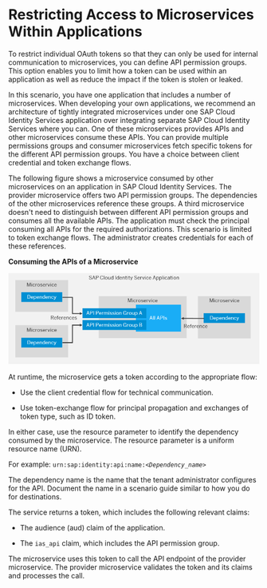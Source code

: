 <!-- loioe00437987ac24a0b8e63c75e0b93e7f9 -->

# Restricting Access to Microservices Within Applications

To restrict individual OAuth tokens so that they can only be used for internal communication to microservices, you can define API permission groups. This option enables you to limit how a token can be used within an application as well as reduce the impact if the token is stolen or leaked.

In this scenario, you have one application that includes a number of microservices. When developing your own applications, we recommend an architecture of tightly integrated microservices under one SAP Cloud Identity Services application over integrating separate SAP Cloud Identity Services where you can. One of these microservices provides APIs and other microservices consume these APIs. You can provide multiple permissions groups and consumer microservices fetch specific tokens for the different API permission groups. You have a choice between client credential and token exchange flows.

The following figure shows a microservice consumed by other microservices on an application in SAP Cloud Identity Services. The provider microservice offers two API permission groups. The dependencies of the other microservices reference these groups. A third microservice doesn't need to distinguish between different API permission groups and consumes all the available APIs. The application must check the principal consuming all APIs for the required authorizations. This scenario is limited to token exchange flows. The administrator creates credentials for each of these references.

  
  
**Consuming the APIs of a Microservice**

![](images/Microservice_Consumption_in_SCI_9e928a6.png "Consuming the APIs of a Microservice")

At runtime, the microservice gets a token according to the appropriate flow:

-   Use the client credential flow for technical communication.

-   Use token-exchange flow for principal propagation and exchanges of token type, such as ID token.


In either case, use the resource parameter to identify the dependency consumed by the microservice. The resource parameter is a uniform resource name \(URN\).

For example: <code>urn:sap:identity:api:name:<i class="varname">&lt;Dependency_name&gt;</i></code>

The dependency name is the name that the tenant administrator configures for the API. Document the name in a scenario guide similar to how you do for destinations.

The service returns a token, which includes the following relevant claims:

-   The audience \(aud\) claim of the application.

-   The `ias_api` claim, which includes the API permission group.


The microservice uses this token to call the API endpoint of the provider microservice. The provider microservice validates the token and its claims and processes the call.

